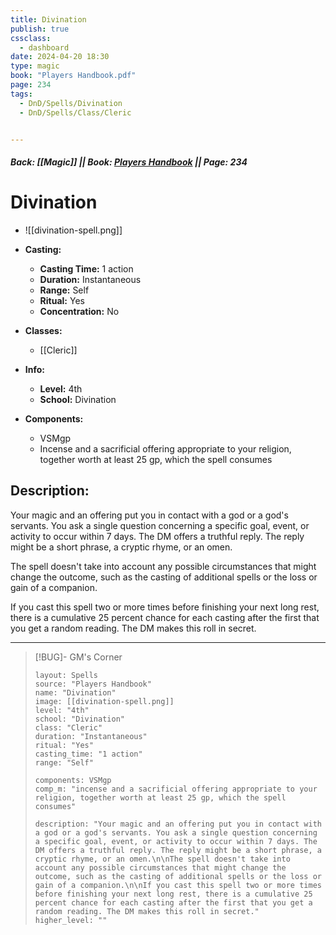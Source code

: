 ```yaml
---
title: Divination
publish: true
cssclass:
  - dashboard
date: 2024-04-20 18:30
type: magic
book: "Players Handbook.pdf"
page: 234
tags:
  - DnD/Spells/Divination
  - DnD/Spells/Class/Cleric


---
```


##### Back: [[Magic]] || Book: [Players Handbook](https://drive.google.com/drive/folders/1O5bhpYizcIT5xxAoLOuzCRht_PVS7VSG?usp=sharing) || Page: 234

# Divination
- ![[divination-spell.png]]
- **Casting:**
    - **Casting Time:** 1 action
    - **Duration:** Instantaneous
    - **Range:** Self
    - **Ritual:** Yes
    - **Concentration:** No
- **Classes:**
    - [[Cleric]]

- **Info:**
    - **Level:** 4th
    - **School:** Divination
- **Components:**
    - VSMgp
    - Incense and a sacrificial offering appropriate to your religion, together worth at least 25 gp, which the spell consumes

## Description:
Your magic and an offering put you in contact with a god or a god's servants. You ask a single question concerning a specific goal, event, or activity to occur within 7 days. The DM offers a truthful reply. The reply might be a short phrase, a cryptic rhyme, or an omen.

The spell doesn't take into account any possible circumstances that might change the outcome, such as the casting of additional spells or the loss or gain of a companion.

If you cast this spell two or more times before finishing your next long rest, there is a cumulative 25 percent chance for each casting after the first that you get a random reading. The DM makes this roll in secret.



---

> [!BUG]- GM's Corner
>
> ```statblock
> layout: Spells
> source: "Players Handbook"
> name: "Divination"
> image: [[divination-spell.png]]
> level: "4th"
> school: "Divination"
> class: "Cleric"
> duration: "Instantaneous"
> ritual: "Yes"
> casting_time: "1 action"
> range: "Self"
>
> components: VSMgp
> comp_m: "incense and a sacrificial offering appropriate to your religion, together worth at least 25 gp, which the spell consumes"
>
> description: "Your magic and an offering put you in contact with a god or a god's servants. You ask a single question concerning a specific goal, event, or activity to occur within 7 days. The DM offers a truthful reply. The reply might be a short phrase, a cryptic rhyme, or an omen.\n\nThe spell doesn't take into account any possible circumstances that might change the outcome, such as the casting of additional spells or the loss or gain of a companion.\n\nIf you cast this spell two or more times before finishing your next long rest, there is a cumulative 25 percent chance for each casting after the first that you get a random reading. The DM makes this roll in secret."
> higher_level: ""
> ```
